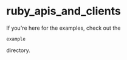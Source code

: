 ruby_apis_and_clients
=====================

If you're here for the examples, check out the 

  `example`

directory. 